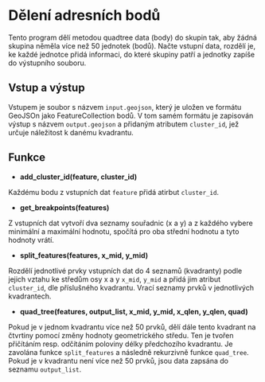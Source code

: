 # Dělení adresních bodů

Tento program dělí metodou quadtree data (body) do skupin tak, aby žádná skupina něměla více než 50 jednotek (bodů). Načte vstupní data, rozdělí je, ke každé jednotce přidá informaci, do které skupiny patří a jednotky zapíše do výstupního souboru.

## Vstup a výstup

Vstupem je soubor s názvem `input.geojson`, který je uložen ve formátu GeoJSOn jako FeatureCollection bodů. V tom samém formátu je zapisován výstup s názvem `output.geojson` a přidaným atributem `cluster_id`, jež určuje náležitost k danému kvadrantu.

## Funkce

* **add_cluster_id(feature, cluster_id)**

Každému bodu z vstupních dat `feature` přidá atirbut `cluster_id`.

* **get_breakpoints(features)**

Z vstupních dat vytvoří dva seznamy souřadnic (x a y) a z každého vybere minimální a maximální hodnotu, spočítá pro oba střední hodnotu a tyto hodnoty vrátí.

* **split_features(features, x_mid, y_mid)**

Rozdělí jednotlivé prvky vstupních dat do 4 seznamů (kvadranty) podle jejich vztahu ke středům osy x a y `x_mid`, `y_mid` a přidá jim atribut `cluster_id`, dle příslušného kvadrantu. Vrací seznamy prvků v jednotlivých kvadrantech.

* **quad_tree(features, output_list, x_mid, y_mid, x_qlen, y_qlen, quad)**

Pokud je v jednom kvadrantu více než 50 prvků, dělí dále tento kvadrant na čtvrtiny pomocí změny hodnoty geometrického středu. Ten je tvořen přičítáním resp. odčítáním poloviny délky předchozího kvadrantu. Je zavolána funkce `split_features` a následně rekurzivně funkce `quad_tree`. Pokud je v kvadrantu není více než 50 prvků, jsou data zapsána do seznamu `output_list`.
